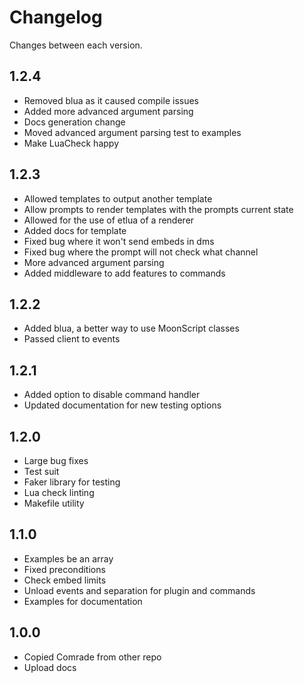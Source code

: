 # Changelog

Changes between each version.

## 1.2.4

* Removed blua as it caused compile issues
* Added more advanced argument parsing
* Docs generation change
* Moved advanced argument parsing test to examples
* Make LuaCheck happy

## 1.2.3

* Allowed templates to output another template
* Allow prompts to render templates with the prompts current state
* Allowed for the use of etlua of a renderer
* Added docs for template
* Fixed bug where it won't send embeds in dms
* Fixed bug where the prompt will not check what channel
* More advanced argument parsing
* Added middleware to add features to commands

## 1.2.2

* Added blua, a better way to use MoonScript classes
* Passed client to events

## 1.2.1

* Added option to disable command handler
* Updated documentation for new testing options

## 1.2.0

* Large bug fixes
* Test suit
* Faker library for testing
* Lua check linting
* Makefile utility

## 1.1.0

* Examples be an array
* Fixed preconditions
* Check embed limits
* Unload events and separation for plugin and commands
* Examples for documentation

## 1.0.0

* Copied Comrade from other repo
* Upload docs
